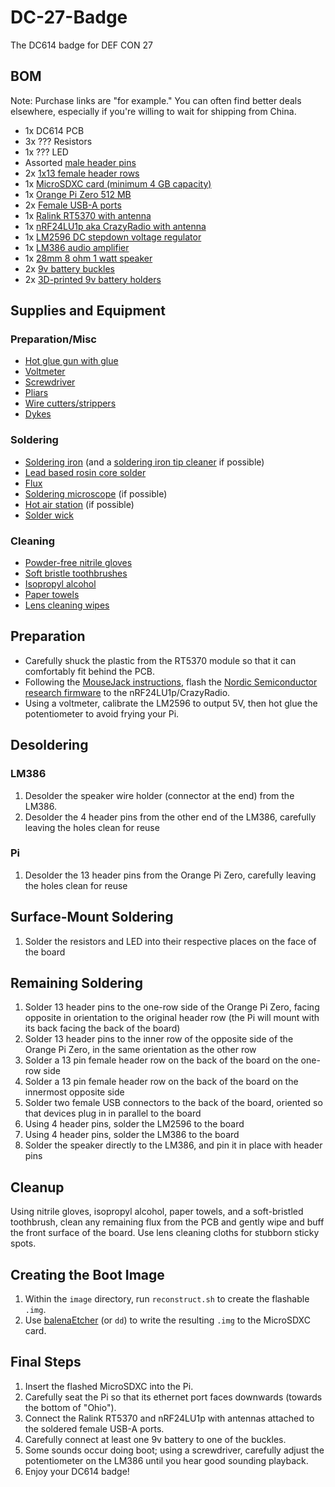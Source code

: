 # DC-27-Badge
The DC614 badge for DEF CON 27

## BOM

Note: Purchase links are "for example." You can often find better deals elsewhere, especially if you're willing to wait for shipping from China.

* 1x DC614 PCB
* 3x ??? Resistors
* 1x ??? LED
* Assorted [male header pins](https://smile.amazon.com/Bestsupplier-Single-2-54mm-Header-Connector/dp/B0716BFCQ4/)
* 2x [1x13 female header rows](https://smile.amazon.com/2-54mm-Female-Single-Straight-Header/dp/B07SDDHZ34)
* 1x [MicroSDXC card (minimum 4 GB capacity)](https://smile.amazon.com/SanDisk-Professional-MicroSDXC-Hero-formatted/dp/9973399986/)
* 1x [Orange Pi Zero 512 MB](https://smile.amazon.com/Orange-Pi-Single-Board-Computer/dp/B0773HFXCY)
* 2x [Female USB-A ports](https://smile.amazon.com/TOVOT-Female-Connector-Mounting-Assortment/dp/B07569PK5B/)
* 1x [Ralink RT5370 with antenna](https://smile.amazon.com/Connecting-Wireless-Adapter-150Mbps-Raspberry/dp/B073J3HXZH)
* 1x [nRF24LU1p aka CrazyRadio with antenna](https://www.ebay.com/itm/Crazyradio-2-4Ghz-nRF24LU1-USB-radio-dongle-with-antenna-for-Crzayflie-10DOF/323793107106)
* 1x [LM2596 DC stepdown voltage regulator](https://smile.amazon.com/Adjustable-Converter-1-5-35v-Efficiency-Regulator/dp/B07C2QF1T1)
* 1x [LM386 audio amplifier](https://smile.amazon.com/5V-12V-Amplifier-Module-Arduino-EK1236/dp/B01FDD3FYQ/)
* 1x [28mm 8 ohm 1 watt speaker](https://smile.amazon.com/YXQ-Internal-Speaker-Magnet-Loudspeaker/dp/B07GFF9RKB)
* 2x [9v battery buckles](https://smile.amazon.com/uxcell-Battery-Connector-Leather-Housing/dp/B07BRRCBWY/)
* 2x [3D-printed 9v battery holders](https://www.thingiverse.com/thing:3364699)

## Supplies and Equipment

### Preparation/Misc

* [Hot glue gun with glue](https://smile.amazon.com/Blusmart-Upgraded-Temperature-Projects-Artistic/dp/B01LW8UVYJ/)
* [Voltmeter](https://smile.amazon.com/INNOVA-3320-Auto-Ranging-Digital-Multimeter/dp/B000EVYGZA/)
* [Screwdriver](https://smile.amazon.com/Precision-Screwdriver-Flathead-Different-Electronic/dp/B07TDGXV5H/)
* [Pliars](https://smile.amazon.com/AmazonBasics-Plier-Tools-Set/dp/B015X2NHOK/)
* [Wire cutters/strippers](https://smile.amazon.com/VISE-GRIP-Stripping-Cutter-8-Inch-2078309/dp/B000JNNWQ2/)
* [Dykes](https://smile.amazon.com/VISE-GRIP-Diagonal-Cutting-Pliers-2078306/dp/B000A0S4YO/)

### Soldering

* [Soldering iron](https://smile.amazon.com/gp/product/B00M1O9ZSG/) (and a [soldering iron tip cleaner](https://smile.amazon.com/Hakko-599B-02-Wire-type-soldering-cleaner/dp/B00FZPGDLA/) if possible)
* [Lead based rosin core solder](https://smile.amazon.com/MAIYUM-63-37-Solder-Electrical-Soldering/dp/B076QF1Y85)
* [Flux](https://smile.amazon.com/MG-Chemicals-milliliters-Pneumatic-Dispensing/dp/B00425FUW2/)
* [Soldering microscope](https://smile.amazon.com/Microscope-Soldering-Magnifier-Adjustable-Rechargeable/dp/B076KPGK2J/) (if possible)
* [Hot air station](https://smile.amazon.com/Tek-Motion-Display-Soldering-Station/dp/B01MR2IWBN/) (if possible)
* [Solder wick](https://smile.amazon.com/Tabiger-Solder-Desoldering-Sucker-Remover/dp/B0777LMVTT/)

### Cleaning

* [Powder-free nitrile gloves](https://smile.amazon.com/AMMEX-GPNB46100-BX-GlovePlus-Disposable-Industrial/dp/B004BR8KB4)
* [Soft bristle toothbrushes](https://smile.amazon.com/Oral-B-Bristles-Indicator-Contour-Toothbrush/dp/B06XK5MQG5/)
* [Isopropyl alcohol](https://smile.amazon.com/Amazon-Brand-Isopropyl-Antiseptic-Technical/dp/B07NFSFBXQ/)
* [Paper towels](https://smile.amazon.com/Amazon-Brand-Flex-Size-Regular/dp/B074CTW469/)
* [Lens cleaning wipes](https://smile.amazon.com/Care-Touch-Moistened-Cleansing-Eyeglasses/dp/B01NCOUY05/)

## Preparation

* Carefully shuck the plastic from the RT5370 module so that it can comfortably fit behind the PCB.
* Following the [MouseJack instructions](https://github.com/BastilleResearch/mousejack), flash the [Nordic Semiconductor research firmware](https://github.com/BastilleResearch/nrf-research-firmware) to the nRF24LU1p/CrazyRadio.
* Using a voltmeter, calibrate the LM2596 to output 5V, then hot glue the potentiometer to avoid frying your Pi.

## Desoldering

### LM386

1. Desolder the speaker wire holder (connector at the end) from the LM386.
2. Desolder the 4 header pins from the other end of the LM386, carefully leaving the holes clean for reuse

### Pi

1. Desolder the 13 header pins from the Orange Pi Zero, carefully leaving the holes clean for reuse

## Surface-Mount Soldering

1. Solder the resistors and LED into their respective places on the face of the board

## Remaining Soldering

1. Solder 13 header pins to the one-row side of the Orange Pi Zero, facing opposite in orientation to the original header row (the Pi will mount with its back facing the back of the board)
2. Solder 13 header pins to the inner row of the opposite side of the Orange Pi Zero, in the same orientation as the other row
3. Solder a 13 pin female header row on the back of the board on the one-row side
4. Solder a 13 pin female header row on the back of the board on the innermost opposite side
5. Solder two female USB connectors to the back of the board, oriented so that devices plug in in parallel to the board
6. Using 4 header pins, solder the LM2596 to the board
7. Using 4 header pins, solder the LM386 to the board
8. Solder the speaker directly to the LM386, and pin it in place with header pins

## Cleanup

Using nitrile gloves, isopropyl alcohol, paper towels, and a soft-bristled toothbrush, clean any remaining flux from the PCB and gently wipe and buff the front surface of the board. Use lens cleaning cloths for stubborn sticky spots.

## Creating the Boot Image

1. Within the `image` directory, run `reconstruct.sh` to create the flashable `.img`.
2. Use [balenaEtcher](https://www.balena.io/etcher/) (or `dd`) to write the resulting `.img` to the MicroSDXC card.

## Final Steps

1. Insert the flashed MicroSDXC into the Pi.
2. Carefully seat the Pi so that its ethernet port faces downwards (towards the bottom of "Ohio").
3. Connect the Ralink RT5370 and nRF24LU1p with antennas attached to the soldered female USB-A ports.
4. Carefully connect at least one 9v battery to one of the buckles.
5. Some sounds occur doing boot; using a screwdriver, carefully adjust the potentiometer on the LM386 until you hear good sounding playback.
6. Enjoy your DC614 badge!

